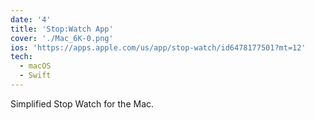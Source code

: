 ```yaml
---
date: '4'
title: 'Stop:Watch App'
cover: './Mac_6K-0.png'
ios: 'https://apps.apple.com/us/app/stop-watch/id6478177501?mt=12'
tech:
  - macOS
  - Swift
---
```


Simplified Stop Watch for the Mac.
